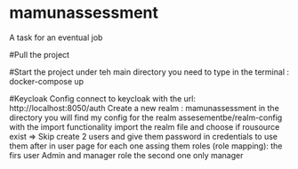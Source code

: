 # mamunassessment
A task for an eventual job

#Pull the project 

#Start the project
under teh main directory you need to type in the terminal :  docker-compose up

#Keycloak Config 
connect to keycloak with the url: http://localhost:8050/auth
Create a new realm : mamunassessment
in the directory you will find my config for the realm  assesementbe/realm-config
with the import functionality import the realm file and choose if rousource exist => Skip
create 2 users and give them password  in credentials to use them after 
in user page for each one assing them roles (role mapping):
the firs user Admin and manager role 
the second one only manager

